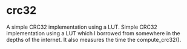 # crc32
A simple CRC32 implementation using a LUT.
Simple CRC32 implementation using a LUT which I borrowed from somewhere in the depths of the internet.
It also measures the time the compute_crc32().
